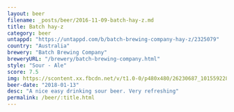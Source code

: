 ```yaml
---
layout: beer
filename: _posts/beer/2016-11-09-batch-hay-z.md
title: Batch hay-z
category: beer
untappd: "https://untappd.com/b/batch-brewing-company-hay-z/2325079"
country: "Australia"
brewery: "Batch Brewing Company"
breweryURL: "/brewery/batch-brewing-company.html"
style: "Sour - Ale"
score: 7.5
img: https://scontent.xx.fbcdn.net/v/t1.0-0/p480x480/26230687_10155922807543745_3972930625843090613_n.jpg?_nc_cat=100&oh=f3d4d65f81753bd0c4c7e37355da5d8f&oe=5C5F8896
beer-date: "2018-01-13"
desc: "A nice easy drinking sour beer. Very refreshing"
permalink: /beer/:title.html
---
```

